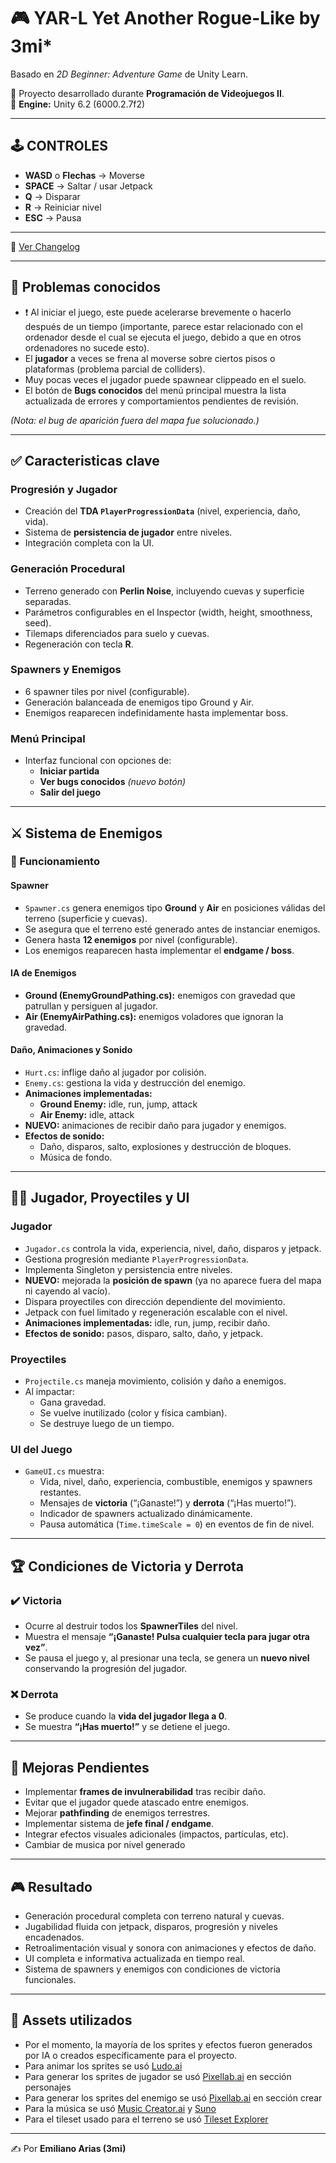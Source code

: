 # 🎮 YAR-L Yet Another Rogue-Like by 3mi*  
Basado en *2D Beginner: Adventure Game* de Unity Learn.  

📌 Proyecto desarrollado durante **Programación de Videojuegos II**.  
🔧 **Engine:** Unity 6.2 (6000.2.7f2)

---

## 🕹️ CONTROLES
- **WASD** o **Flechas** → Moverse  
- **SPACE** → Saltar / usar Jetpack  
- **Q** → Disparar  
- **R** → Reiniciar nivel  
- **ESC** → Pausa  

---

📜 [Ver Changelog](./CHANGELOG.md)

---

## 🚨 Problemas conocidos
- ❗ Al iniciar el juego, este puede acelerarse brevemente o hacerlo después de un tiempo (importante, parece estar relacionado con el ordenador desde el cual se ejecuta el juego, debido a que en otros ordenadores no sucede esto).  
- El **jugador** a veces se frena al moverse sobre ciertos pisos o plataformas (problema parcial de colliders).  
- Muy pocas veces el jugador puede spawnear clippeado en el suelo.
- El botón de **Bugs conocidos** del menú principal muestra la lista actualizada de errores y comportamientos pendientes de revisión.  

*(Nota: el bug de aparición fuera del mapa fue solucionado.)*

---

## ✅ Caracteristicas clave

### Progresión y Jugador  
- Creación del **TDA `PlayerProgressionData`** (nivel, experiencia, daño, vida).  
- Sistema de **persistencia de jugador** entre niveles.  
- Integración completa con la UI.  

### Generación Procedural  
- Terreno generado con **Perlin Noise**, incluyendo cuevas y superficie separadas.  
- Parámetros configurables en el Inspector (width, height, smoothness, seed).  
- Tilemaps diferenciados para suelo y cuevas.  
- Regeneración con tecla **R**.  

### Spawners y Enemigos  
- 6 spawner tiles por nivel (configurable).  
- Generación balanceada de enemigos tipo Ground y Air.  
- Enemigos reaparecen indefinidamente hasta implementar boss.  

### Menú Principal  
- Interfaz funcional con opciones de:  
  - **Iniciar partida**  
  - **Ver bugs conocidos** *(nuevo botón)*  
  - **Salir del juego**  

---

## ⚔️ Sistema de Enemigos  

### 🧩 Funcionamiento

#### Spawner
- `Spawner.cs` genera enemigos tipo **Ground** y **Air** en posiciones válidas del terreno (superficie y cuevas).  
- Se asegura que el terreno esté generado antes de instanciar enemigos.  
- Genera hasta **12 enemigos** por nivel (configurable).  
- Los enemigos reaparecen hasta implementar el **endgame / boss**.  

#### IA de Enemigos
- **Ground (EnemyGroundPathing.cs):** enemigos con gravedad que patrullan y persiguen al jugador.  
- **Air (EnemyAirPathing.cs):** enemigos voladores que ignoran la gravedad.  

#### Daño, Animaciones y Sonido
- `Hurt.cs`: inflige daño al jugador por colisión.  
- `Enemy.cs`: gestiona la vida y destrucción del enemigo.  
- **Animaciones implementadas:**
  - **Ground Enemy:** idle, run, jump, attack  
  - **Air Enemy:** idle, attack  
- **NUEVO:** animaciones de recibir daño para jugador y enemigos.  
- **Efectos de sonido:**  
  - Daño, disparos, salto, explosiones y destrucción de bloques.  
  - Música de fondo.

---

## 🧑‍🎮 Jugador, Proyectiles y UI

### Jugador  
- `Jugador.cs` controla la vida, experiencia, nivel, daño, disparos y jetpack.  
- Gestiona progresión mediante `PlayerProgressionData`.  
- Implementa Singleton y persistencia entre niveles.  
- **NUEVO:** mejorada la **posición de spawn** (ya no aparece fuera del mapa ni cayendo al vacío).  
- Dispara proyectiles con dirección dependiente del movimiento.  
- Jetpack con fuel limitado y regeneración escalable con el nivel.  
- **Animaciones implementadas:** idle, run, jump, recibir daño.  
- **Efectos de sonido:** pasos, disparo, salto, daño, y jetpack.  

### Proyectiles  
- `Projectile.cs` maneja movimiento, colisión y daño a enemigos.  
- Al impactar:
  - Gana gravedad.  
  - Se vuelve inutilizado (color y física cambian).  
  - Se destruye luego de un tiempo.  

### UI del Juego  
- `GameUI.cs` muestra:
  - Vida, nivel, daño, experiencia, combustible, enemigos y spawners restantes.  
  - Mensajes de **victoria** (“¡Ganaste!”) y **derrota** (“¡Has muerto!”).  
  - Indicador de spawners actualizado dinámicamente.  
  - Pausa automática (`Time.timeScale = 0`) en eventos de fin de nivel.  

---

## 🏆 Condiciones de Victoria y Derrota  

### ✔️ Victoria
- Ocurre al destruir todos los **SpawnerTiles** del nivel.  
- Muestra el mensaje **“¡Ganaste! Pulsa cualquier tecla para jugar otra vez”**.  
- Se pausa el juego y, al presionar una tecla, se genera un **nuevo nivel** conservando la progresión del jugador.  

### ❌ Derrota
- Se produce cuando la **vida del jugador llega a 0**.  
- Se muestra **“¡Has muerto!”** y se detiene el juego.  

---

## 🚀 Mejoras Pendientes  
- Implementar **frames de invulnerabilidad** tras recibir daño.  
- Evitar que el jugador quede atascado entre enemigos.  
- Mejorar **pathfinding** de enemigos terrestres.  
- Implementar sistema de **jefe final / endgame**.  
- Integrar efectos visuales adicionales (impactos, partículas, etc).
- Cambiar de musica por nivel generado

---

## 🎮 Resultado  
- Generación procedural completa con terreno natural y cuevas.  
- Jugabilidad fluida con jetpack, disparos, progresión y niveles encadenados.  
- Retroalimentación visual y sonora con animaciones y efectos de daño.  
- UI completa e informativa actualizada en tiempo real.  
- Sistema de spawners y enemigos con condiciones de victoria funcionales.  

---

## 📂 Assets utilizados  
- Por el momento, la mayoría de los sprites y efectos fueron generados por IA o creados específicamente para el proyecto. 
- Para animar los sprites se usó [Ludo.ai](https://app.ludo.ai/sprite-generator)
- Para generar los sprites de jugador se usó [Pixellab.ai](https://www.pixellab.ai/create-character) en sección personajes
- Para generar los sprites del enemigo se usó [Pixellab.ai](https://www.pixellab.ai/create) en sección crear
- Para la música se usó [Music Creator.ai](https://www.musiccreator.ai/ai-music-generator) y [Suno](https://suno.com/create)
- Para el tileset usado para el terreno se usó [Tileset Explorer](https://donitz.itch.io/tileset-explorer)

---

✍️ Por **Emiliano Arias (3mi)**  

